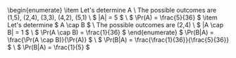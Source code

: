 \begin{enumerate}
\item Let's determine A \\
The possible outcomes are (1,5), (2,4), (3,3), (4,2), (5,1) \\
$ |A| = 5 $ \\
$ \Pr(A) = \frac{5}{36} $
	\item Let's determine $ A \cap B $ \\
	      The possible outcomes are (2,4) \\
	      $ |A \cap B| = 1 $ \\
	      $ \Pr(A \cap B) = \frac{1}{36} $
\end{enumerate}
$ \Pr(B|A) = \frac{\Pr(A \cap B)}{\Pr(A)} $ \\
$ \Pr(B|A) = \frac{\frac{1}{36}}{\frac{5}{36}} $ \\
$ \Pr(B|A) = \frac{1}{5} $
